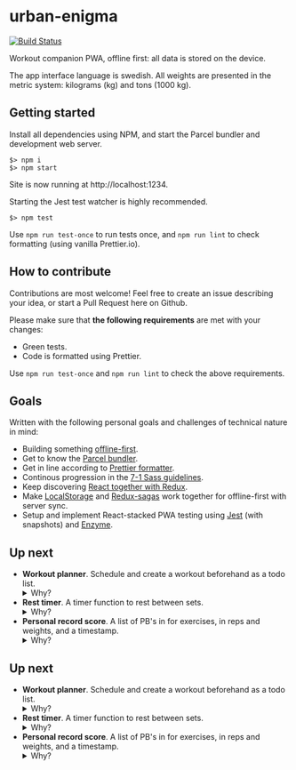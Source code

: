 # urban-enigma

[![Build Status](https://travis-ci.org/madr/urban-enigma.svg?branch=master)](https://travis-ci.org/madr/urban-enigma)

Workout companion PWA, offline first: all data is stored on the
device.

The app interface language is swedish. All weights are presented in
the metric system: kilograms (kg) and tons (1000 kg).

## Getting started

Install all dependencies using NPM, and start the Parcel bundler and
development web server.

    $> npm i
    $> npm start

Site is now running at http://localhost:1234.

Starting the Jest test watcher is highly recommended.

    $> npm test

Use `npm run test-once` to run tests once, and `npm run lint`
to check formatting (using vanilla Prettier.io).

## How to contribute

Contributions are most welcome! Feel free to create an issue 
describing your idea, or start a Pull Request here on Github.

Please make sure that **the following requirements** are met
with your changes:

 * Green tests.
 * Code is formatted using Prettier.

Use `npm run test-once` and `npm run lint` to check the above
requirements.

## Goals

Written with the following personal goals and challenges of 
technical nature in mind:

- Building something [offline-first][1].
- Get to know the [Parcel bundler][2].
- Get in line according to [Prettier formatter][3].
- Continous progression in the [7-1 Sass guidelines][4].
- Keep discovering [React together with Redux][5].
- Make [LocalStorage][6] and [Redux-sagas][7] work together for
  offline-first with server sync.
- Setup and implement React-stacked PWA testing using [Jest][8]
  (with snapshots) and [Enzyme][9].
  
## Up next

- **Workout planner**. Schedule and create a workout beforehand as a todo list. 
  <details>
    <summary>Why?</summary>
    To decrease the app screen time during workout. Fewer presses and typing between sets.
  </details>
- **Rest timer**. A timer function to rest between sets. 
  <details>
    <summary>Why?</summary>
    By adding a timer to the app, there is no need to switch app or split-screen between the phone clock app.
  </details>
- **Personal record score**. A list of PB's in for exercises, in reps and weights, and a timestamp.
  <details>
    <summary>Why?</summary>
    To add some gamification, and to show strength progress over time.
  </details>

## Up next

* **Workout planner**. Schedule and create a workout beforehand as a todo list. 
  <details>
    <summary>Why?</summary>
    To decrease the app screen time during workout. Fewer presses and typing between sets.
  </details>
* **Rest timer**. A timer function to rest between sets. 
  <details>
    <summary>Why?</summary>
    By adding a timer to the app, there is no need to switch app or split-screen between the phone clock app.
  </details>
* **Personal record score**. A list of PB's in for exercises, in reps and weights, and a timestamp.
  <details>
    <summary>Why?</summary>
    To add some gamification, and to show strength progress over time.
  </details>

[1]: http://offlinefirst.org/
[2]: https://parceljs.org/
[3]: https://prettier.io/
[4]: https://sass-guidelin.es/
[5]: https://redux.js.org/basics/usage-with-react
[6]: https://developer.mozilla.org/en-US/docs/Web/API/Window/localStorage
[7]: https://redux-saga.js.org/
[8]: https://jestjs.io
[9]: https://airbnb.io/enzyme/
